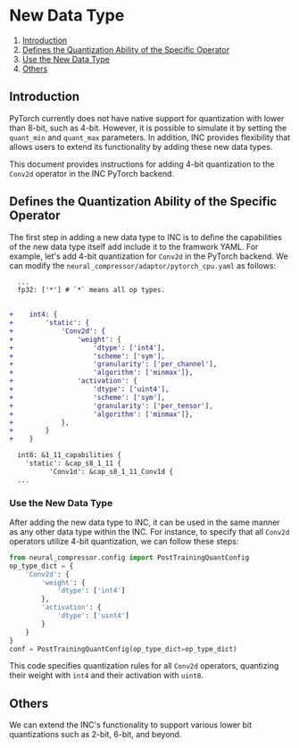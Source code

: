 

New Data Type
=======


 1. [Introduction](#introduction)
 2. [Defines the Quantization Ability of the Specific Operator](#defines-the-quantization-ability-of-the-specific-operator)
 3. [Use the New Data Type](#use-the-new-data-type)
 4. [Others](#others)

## Introduction
PyTorch currently does not have native support for quantization with lower than 8-bit, such as 4-bit. However, it is possible to simulate it by setting the `quant_min` and `quant_max` parameters. In addition, INC provides flexibility that allows users to extend its functionality by adding these new data types.

This document provides instructions for adding 4-bit quantization to the `Conv2d` operator in the INC PyTorch backend.

## Defines the Quantization Ability of the Specific Operator

The first step in adding a new data type to INC is to define the capabilities of the new data type itself add include it to the framwork YAML.  For example, let's add  4-bit quantization for `Conv2d` in the PyTorch backend. We can modify the `neural_compressor/adaptor/pytorch_cpu.yaml`  as follows:

```diff
  ...
  fp32: ['*'] # `*` means all op types.
  

+    int4: {
+        'static': {
+            'Conv2d': {
+                'weight': {
+                    'dtype': ['int4'],
+                    'scheme': ['sym'],
+                    'granularity': ['per_channel'],
+                    'algorithm': ['minmax']},
+                'activation': {
+                    'dtype': ['uint4'],
+                    'scheme': ['sym'],
+                    'granularity': ['per_tensor'],
+                    'algorithm': ['minmax']},
+            },
+        }
+    }

  int8: &1_11_capabilities {
    'static': &cap_s8_1_11 {
          'Conv1d': &cap_s8_1_11_Conv1d {
  ...

```



### Use the New Data Type

After adding the new data type to INC, it can be used in the same manner as any other data type within the INC. For instance, to specify that all `Conv2d` operators utilize 4-bit quantization, we can follow these steps:

```python
from neural_compressor.config import PostTrainingQuantConfig
op_type_dict = {
    'Conv2d': {
        'weight': {
            'dtype': ['int4']
        },
        'activation': {
            'dtype': ['uint4']
        }
    }
}
conf = PostTrainingQuantConfig(op_type_dict=op_type_dict)
```

This code specifies quantization rules for all `Conv2d` operators, quantizing their weight with `int4` and their activation with `uint8`.



## Others

We can extend the INC's functionality to support various lower bit quantizations such as 2-bit, 6-bit, and beyond.


